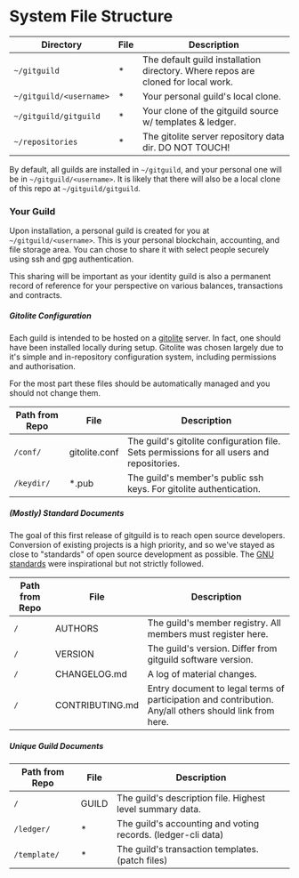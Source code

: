 # System File Structure

| Directory | File | Description |
|-----------|------|-------------|
| `~/gitguild` | *    | The default guild installation directory. Where repos are cloned for local work. |
| `~/gitguild/<username>` | *    | Your personal guild's local clone. |
| `~/gitguild/gitguild` | *    | Your clone of the gitguild source w/ templates & ledger. |
| `~/repositories` | *    | The gitolite server repository data dir. DO NOT TOUCH! |

By default, all guilds are installed in `~/gitguild`, and your personal one will be in `~/gitguild/<username>`. It is likely that there will also be a local clone of this repo at `~/gitguild/gitguild`.

### Your Guild

Upon installation, a personal guild is created for you at `~/gitguild/<username>`. This is your personal blockchain, accounting, and file storage area. You can chose to share it with select people securely using ssh and gpg authentication.

This sharing will be important as your identity guild is also a permanent record of reference for your perspective on various balances, transactions and contracts.

##### Gitolite Configuration

Each guild is intended to be hosted on a [gitolite](http://gitolite.com/) server. In fact, one should have been installed locally during setup. Gitolite was chosen largely due to it's simple and in-repository configuration system, including permissions and authorisation.

For the most part these files should be automatically managed and you should not change them.

| Path from Repo | File | Description |
|-----------|------|-------------|
| `/conf/` | gitolite.conf | The guild's gitolite configuration file. Sets permissions for all users and repositories. |
| `/keydir/` | *.pub | The guild's member's public ssh keys. For gitolite authentication. |

##### (Mostly) Standard Documents

The goal of this first release of gitguild is to reach open source developers. Conversion of existing projects is a high priority, and so we've stayed as close to "standards" of open source development as possible. The [GNU standards](https://www.gnu.org/prep/standards/standards.html) were inspirational but not strictly followed.

| Path from Repo | File | Description |
|-----------|------|-------------|
| `/` | AUTHORS | The guild's member registry. All members must register here. |
| `/` | VERSION | The guild's version. Differ from gitguild software version. |
| `/` | CHANGELOG.md | A log of material changes. |
| `/` | CONTRIBUTING.md | Entry document to legal terms of participation and contribution. Any/all others should link from here. |

##### Unique Guild Documents

| Path from Repo | File | Description |
|-----------|------|-------------|
| `/` | GUILD | The guild's description file. Highest level summary data. |
| `/ledger/` | * | The guild's accounting and voting records. (ledger-cli data) |
| `/template/` | * | The guild's transaction templates. (patch files) |
